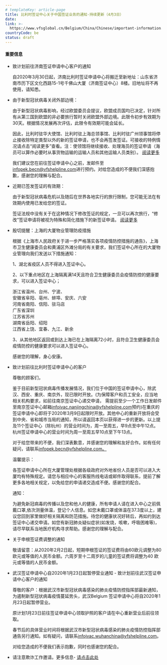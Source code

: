 ```yaml
---
# templateKey: article-page
title: 比利时签证中心关于中国签证业务的通知-持续更新（4月3日）
date: 
link: >-
  https://www.vfsglobal.cn/Belgium/China/Chinese/important-information.html
countryCode: be
status: draft
---
```

<div class="pad22 mart15">

#### 重要信息

<div class="tourist_text">

*   <span class="semibold">致计划前往济南签证申请中心客户的通知</span>

    自2020年3月30日起，济南比利时签证申请中心将搬迁至新地址：山东省济南市历下区文化西路15-1号千佛山大厦（济南签证中心）8楼。旧地址将不再使用，请知悉。

*   <span class="semibold">由于新型冠状病毒关闭外部边境：</span>

    由于新型冠状病毒影响，经过欧盟委员会提议，欧盟成员国均已决定，针对所有从第三国到欧盟的非必要旅行暂时关闭欧盟外部边境。此限令初步有效期为30天。根据情况发展再次评估，此限令有效期可能会延长。

    因此，比利时驻华大使馆、比利时驻上海总领事馆、比利时驻广州领事馆将停止接收除特定类型以外的新的签证申请，也不会再签发签证。可接收的特例情况请点击“阅读更多”查看。注：使领馆将继续接收、处理海员的签证申请（海员可以算作必要时从事货物运输的运输人员和其他运输人员类别）。 [阅读更多](pdf/closing-external.pdf)

    <div>

    我们建议您在前往签证申请中心之前，发邮件至[infopek.becn@vfshelpline.com](mailto:infopek.becn@vfshelpline.com)进行预约。对给您造成的不便我们深感抱歉，感谢您的理解与配合。

    </div>

*   <span class="semibold">近期已签发签证的有效期：</span>

    由于新型冠状病毒危机以及随后在世界各地实行的旅行限制，您可能无法在有效期内使用已发给您的签证。

    签证法规中没有关于在这种情况下修改签证的规定，一旦可以再次旅行，“修改”签证申请将被视为特殊和简化措施下的新签证申请。 [阅读更多](pdf/recent-delivered.pdf)

*   <span class="semibold">殷切提醒：上海的大厦物业管理防疫措施</span>

    根据《上海市人民政府关于进一步严格落实各项疫情防控措施的通告》，上海市卫生健康委员会和黄浦区外滩分局的有关要求，我们签证中心所在的大厦物业管理向我们发送以下措施通知：

    1、湖北省疫区人员不得进入签证中心。

    2、以下重点地区在上海隔离满14天且符合卫生健康委员会疫情防控的健康要求，可以进入签证中心；

    浙江省温州、台州、宁波、  
    安徽省阜阳、亳州、蚌埠、安庆、六安  
    河南省南阳、信阳、驻马店  
    广东省深圳  
    江苏省苏州  
    湖南省岳阳、绍阳  
    江西省上饶、宜春、九江、新余

    3、从其他地区返回或到达上海已在上海隔离72小时，且符合卫生健康委员会疫情防控的健康要求可以进入签证中心。

    感谢您的理解，身心安康。

*   <span class="semibold">致计划前往比利时签证申请中心的客户</span>

    尊敬的顾客们，

    鉴于目前新型冠状病毒传播发展情况，我们位于中国的签证申请中心，除武汉、西安、重庆、南京外，现已限时开放。<span class="semibold">(为保障客户和员工安全，应当地相关机构要求，如前往南京签证中心递交申请， 需提前至少一个工作日发邮件至南京签证中心邮箱[infojvac.nanjingchina@vfshelpline.com](mailto:infojvac.nanjingchina@vfshelpline.com)预约)</span>在重庆的签证申请中心即将于2020年3月9日起限时开放。其他中心的重新开放将会受到中央、省和城市当局的通知，所以请返回本页以获得进一步的更新。以上提及11个签证中心（除杭州）的营业时间为，周一至周五，早9点至中午12点。 杭州签证申请中心的营业时间为周一至周五早10点至下午13点。

    对于给您带来的不便，我们深表歉意，并感谢您的理解和友好合作。如有任何疑问，请联系[infopek.becn@vfshelpline.com。](mailto:infopek.becn@vfshelpline.com。)

    <span class="semibold">温馨提示：</span>

    各签证申请中心所在大厦管理处根据各级政府对外地省份人员是否可以进入大厦均有特殊规定。请您与相应中心的客服热线电话或邮件取得联系，提前了解更多各地相关规定，以免给您的申请递交造成不便。感谢您的配合。

    <span class="semibold">通知：</span>

    为避免新冠病毒的传播以及您和他人的健康，所有申请人请在进入中心之前佩戴口罩,依次测量体温，登记个人信息。如您未戴口罩或体温在37.3度以上，建议您回到家里做好相关隔离和防范措施。待您的健康状况好转后，再如约到达签证中心递交申请。如您有新冠肺炎疑似症状(如发烧，咳嗽，呼吸困难等)，请尽早联系当地医疗机构寻求帮助。感谢您的理解与配合。

*   <span class="semibold">关于申根签证费调整的通知</span>

    敬请留意：从2020年2月2日起，短期申根签证的签证费将由60欧元调整为80欧元或等值的人民币金额。六周岁至十二周岁的儿童的签证费将调整为40 欧元或等值的人民币金额。

*   <span class="semibold">武汉签证申请中心自2020年1月23日起暂停营业通知 - 致计划前往武汉签证申请中心客户的通知</span>

    尊敬的客户：根据武汉市新型冠状病毒感染的肺炎疫情防控指挥部最新通知，为遏制新型冠状病毒疫情蔓延势头，武汉Belgium 签证申请中心将自2020年1月23日起暂停营业。

    原计划1月23日前往签证申请中心领取护照的客户请在中心重新营业后前往领取。

    春节后的具体营业时间将根据武汉市新型冠状病毒感染的肺炎疫情防控指挥部通告另行通知。如有疑问，请联系[infojvac.wuhanchina@vfshelpline.com](mailto:infojvac.wuhanchina@vfshelpline.com)。

    对给您造成的不便我们表示抱歉，同时也感谢您的配合。

*   请注意欺诈工作邀请。更多信息- [请点击此处](disclaimer.html#1)

</div>

</div>
